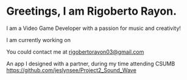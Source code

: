 # Greetings, I am Rigoberto Rayon.
         
I am a Video Game Developer with a passion for music and creativity!

I am currently working on 


You could contact me at rigobertorayon03@gmail.com

An app I designed with a partner, during my time attending CSUMB https://github.com/jeslynsee/Project2_Sound_Wave 







 
 
